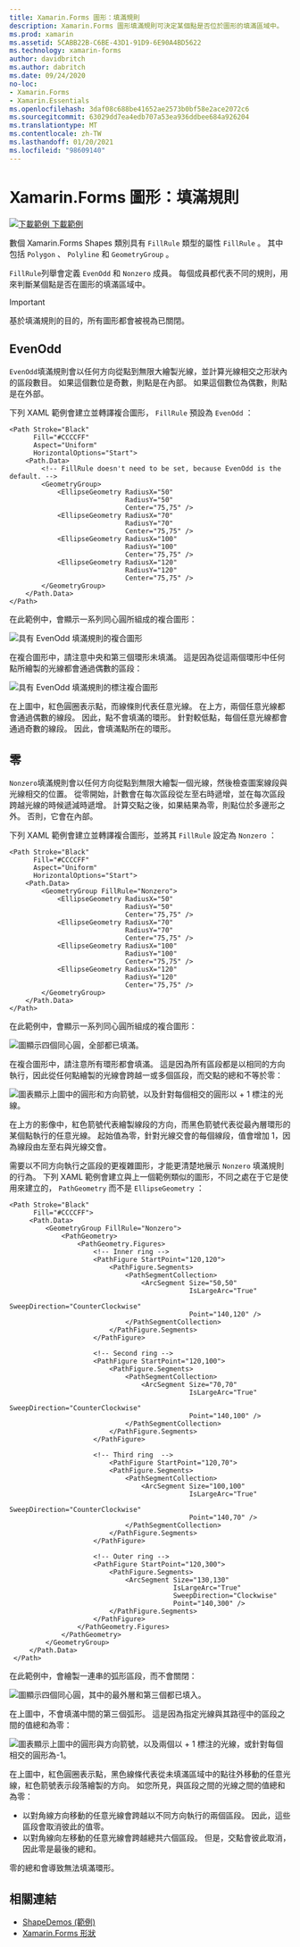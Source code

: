 ```yaml
---
title: Xamarin.Forms 圖形：填滿規則
description: Xamarin.Forms 圖形填滿規則可決定某個點是否位於圖形的填滿區域中。
ms.prod: xamarin
ms.assetid: 5CABB22B-C6BE-43D1-91D9-6E90A4BD5622
ms.technology: xamarin-forms
author: davidbritch
ms.author: dabritch
ms.date: 09/24/2020
no-loc:
- Xamarin.Forms
- Xamarin.Essentials
ms.openlocfilehash: 3daf08c688be41652ae2573b0bf58e2ace2072c6
ms.sourcegitcommit: 63029dd7ea4edb707a53ea936ddbee684a926204
ms.translationtype: MT
ms.contentlocale: zh-TW
ms.lasthandoff: 01/20/2021
ms.locfileid: "98609140"
---
```

# <a name="no-locxamarinforms-shapes-fill-rules"></a>Xamarin.Forms 圖形：填滿規則

[![下載範例](~/media/shared/download.png) 下載範例](/samples/xamarin/xamarin-forms-samples/userinterface-shapesdemos/)

數個 Xamarin.Forms Shapes 類別具有 `FillRule` 類型的屬性 `FillRule` 。 其中包括 `Polygon` 、 `Polyline` 和 `GeometryGroup` 。

`FillRule`列舉會定義 `EvenOdd` 和 `Nonzero` 成員。 每個成員都代表不同的規則，用來判斷某個點是否在圖形的填滿區域中。

> [!IMPORTANT]
> 基於填滿規則的目的，所有圖形都會被視為已關閉。

## <a name="evenodd"></a>EvenOdd

`EvenOdd`填滿規則會以任何方向從點到無限大繪製光線，並計算光線相交之形狀內的區段數目。 如果這個數位是奇數，則點是在內部。 如果這個數位為偶數，則點是在外部。

下列 XAML 範例會建立並轉譯複合圖形， `FillRule` 預設為 `EvenOdd` ：

```xaml
<Path Stroke="Black"
      Fill="#CCCCFF"
      Aspect="Uniform"
      HorizontalOptions="Start">
    <Path.Data>
        <!-- FillRule doesn't need to be set, because EvenOdd is the default. -->
        <GeometryGroup>
            <EllipseGeometry RadiusX="50"
                             RadiusY="50"
                             Center="75,75" />
            <EllipseGeometry RadiusX="70"
                             RadiusY="70"
                             Center="75,75" />
            <EllipseGeometry RadiusX="100"
                             RadiusY="100"
                             Center="75,75" />
            <EllipseGeometry RadiusX="120"
                             RadiusY="120"
                             Center="75,75" />
        </GeometryGroup>
    </Path.Data>
</Path>
```

在此範例中，會顯示一系列同心圓所組成的複合圖形：

![具有 EvenOdd 填滿規則的複合圖形](fillrule-images/evenodd.png "具有 EvenOdd 填滿規則的複合圖形")

在複合圖形中，請注意中央和第三個環形未填滿。 這是因為從這兩個環形中任何點所繪製的光線都會通過偶數的區段：

![具有 EvenOdd 填滿規則的標注複合圖形](fillrule-images/evenodd-annotated.png "具有 EvenOdd 填滿規則的標注複合圖形")

在上圖中，紅色圓圈表示點，而線條則代表任意光線。 在上方，兩個任意光線都會通過偶數的線段。 因此，點不會填滿的環形。 針對較低點，每個任意光線都會通過奇數的線段。 因此，會填滿點所在的環形。

## <a name="nonzero"></a>零

`Nonzero`填滿規則會以任何方向從點到無限大繪製一個光線，然後檢查圖案線段與光線相交的位置。 從零開始，計數會在每次區段從左至右時遞增，並在每次區段跨越光線的時候遞減時遞增。 計算交點之後，如果結果為零，則點位於多邊形之外。 否則，它會在內部。

下列 XAML 範例會建立並轉譯複合圖形，並將其 `FillRule` 設定為 `Nonzero` ：

```xaml
<Path Stroke="Black"
      Fill="#CCCCFF"
      Aspect="Uniform"
      HorizontalOptions="Start">
    <Path.Data>
        <GeometryGroup FillRule="Nonzero">
            <EllipseGeometry RadiusX="50"
                             RadiusY="50"
                             Center="75,75" />
            <EllipseGeometry RadiusX="70"
                             RadiusY="70"
                             Center="75,75" />
            <EllipseGeometry RadiusX="100"
                             RadiusY="100"
                             Center="75,75" />
            <EllipseGeometry RadiusX="120"
                             RadiusY="120"
                             Center="75,75" />
        </GeometryGroup>
    </Path.Data>
</Path>
```

在此範例中，會顯示一系列同心圓所組成的複合圖形：

![圖顯示四個同心圓，全部都已填滿。](fillrule-images/nonzero.png "具有非零填滿規則的複合圖形")

在複合圖形中，請注意所有環形都會填滿。 這是因為所有區段都是以相同的方向執行，因此從任何點繪製的光線會跨越一或多個區段，而交點的總和不等於零：

![圖表顯示上圖中的圓形和方向箭號，以及針對每個相交的圓形以 + 1 標注的光線。](fillrule-images/nonzero-annotated.png "具有非零填滿規則的標注複合圖形")

在上方的影像中，紅色箭號代表繪製線段的方向，而黑色箭號代表從最內層環形的某個點執行的任意光線。 起始值為零，針對光線交會的每個線段，值會增加 1，因為線段由左至右與光線交會。

需要以不同方向執行之區段的更複雜圖形，才能更清楚地展示 `Nonzero` 填滿規則的行為。 下列 XAML 範例會建立與上一個範例類似的圖形，不同之處在于它是使用來建立的， `PathGeometry` 而不是 `EllipseGeometry` ：

```xaml
<Path Stroke="Black"
      Fill="#CCCCFF">
     <Path.Data>
         <GeometryGroup FillRule="Nonzero">
             <PathGeometry>
                 <PathGeometry.Figures>
                     <!-- Inner ring -->
                     <PathFigure StartPoint="120,120">
                         <PathFigure.Segments>
                             <PathSegmentCollection>
                                 <ArcSegment Size="50,50"
                                             IsLargeArc="True"
                                             SweepDirection="CounterClockwise"
                                             Point="140,120" />
                             </PathSegmentCollection>
                         </PathFigure.Segments>
                     </PathFigure>

                     <!-- Second ring -->
                     <PathFigure StartPoint="120,100">
                         <PathFigure.Segments>
                             <PathSegmentCollection>
                                 <ArcSegment Size="70,70"
                                             IsLargeArc="True"
                                             SweepDirection="CounterClockwise"
                                             Point="140,100" />
                             </PathSegmentCollection>
                         </PathFigure.Segments>
                     </PathFigure>

                     <!-- Third ring  -->
                         <PathFigure StartPoint="120,70">
                         <PathFigure.Segments>
                             <PathSegmentCollection>
                                 <ArcSegment Size="100,100"
                                             IsLargeArc="True"
                                             SweepDirection="CounterClockwise"
                                             Point="140,70" />
                             </PathSegmentCollection>
                         </PathFigure.Segments>
                     </PathFigure>

                     <!-- Outer ring -->
                     <PathFigure StartPoint="120,300">
                         <PathFigure.Segments>
                             <ArcSegment Size="130,130"
                                         IsLargeArc="True"
                                         SweepDirection="Clockwise"
                                         Point="140,300" />
                         </PathFigure.Segments>
                     </PathFigure>
                 </PathGeometry.Figures>
             </PathGeometry>
         </GeometryGroup>
     </Path.Data>
 </Path>
```

在此範例中，會繪製一連串的弧形區段，而不會關閉：

![圖顯示四個同心圓，其中的最外層和第三個都已填入。](fillrule-images/nonzero-gaps.png "具有非零填滿規則的複合圖形")

在上圖中，不會填滿中間的第三個弧形。 這是因為指定光線與其路徑中的區段之間的值總和為零：

![圖表顯示上圖中的圓形與方向箭號，以及兩個以 + 1 標注的光線，或針對每個相交的圓形為-1。](fillrule-images/nonzero-gaps-annotated.png "具有非零填滿規則的標注複合圖形")

在上圖中，紅色圓圈表示點，黑色線條代表從未填滿區域中的點往外移動的任意光線，紅色箭號表示段落繪製的方向。 如您所見，與區段之間的光線之間的值總和為零：

- 以對角線方向移動的任意光線會跨越以不同方向執行的兩個區段。 因此，這些區段會取消彼此的值零。
- 以對角線向左移動的任意光線會跨越總共六個區段。 但是，交點會彼此取消，因此零是最後的總和。

零的總和會導致無法填滿環形。

## <a name="related-links"></a>相關連結

- [ShapeDemos (範例) ](/samples/xamarin/xamarin-forms-samples/userinterface-shapesdemos/)
- [Xamarin.Forms 形狀](index.md)
